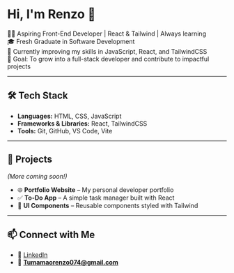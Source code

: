 # Hi, I'm Renzo 👋  

👨‍💻 Aspiring Front-End Developer | React & Tailwind | Always learning  
🎓 Fresh Graduate in Software Development  
🌱 Currently improving my skills in JavaScript, React, and TailwindCSS  
🚀 Goal: To grow into a full-stack developer and contribute to impactful projects  

---

## 🛠️ Tech Stack  
- **Languages:** HTML, CSS, JavaScript  
- **Frameworks & Libraries:** React, TailwindCSS  
- **Tools:** Git, GitHub, VS Code, Vite  

---

## 📂 Projects  
*(More coming soon!)*  
- 🌐 **Portfolio Website** – My personal developer portfolio  
- ✅ **To-Do App** – A simple task manager built with React  
- 🎨 **UI Components** – Reusable components styled with Tailwind  

---

## 📫 Connect with Me  
- 💼 [LinkedIn](https://www.linkedin.com/in/renzo-tumamao-023237348)  
- 📧 **Tumamaorenzo074@gmail.com**  
